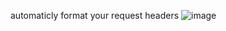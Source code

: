 automaticly format your request headers
![image](https://user-images.githubusercontent.com/107649934/222277835-5c35e817-5fce-49ac-a740-8d1f787e21a5.png)

